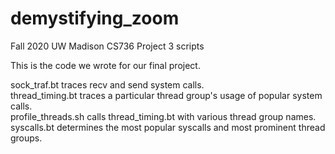 # demystifying_zoom
Fall 2020 UW Madison CS736 Project 3 scripts

This is the code we wrote for our final project.  

sock_traf.bt traces recv and send system calls.  
thread_timing.bt traces a particular thread group's usage of popular system calls.  
profile_threads.sh calls thread_timing.bt with various thread group names.  
syscalls.bt determines the most popular syscalls and most prominent thread groups.  
